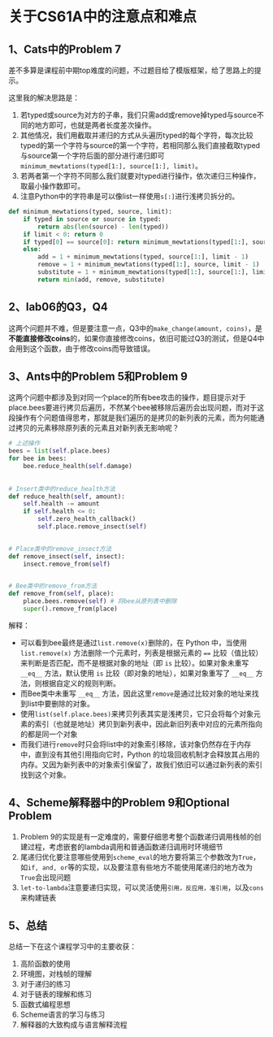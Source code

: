 # 关于CS61A中的注意点和难点

## 1、Cats中的Problem 7

差不多算是课程前中期top难度的问题，不过题目给了模版框架，给了思路上的提示。

这里我的解决思路是：

1. 若typed或source为对方的子串，我们只需add或remove掉typed与source不同的地方即可，也就是两者长度差次操作。
2. 其他情况，我们用截取并递归的方式从头遍历typed的每个字符，每次比较typed的第一个字符与source的第一个字符，若相同那么我们直接截取typed与source第一个字符后面的部分进行递归即可`minimum_mewtations(typed[1:], source[1:], limit)`。
3. 若两者第一个字符不同那么我们就要对typed进行操作，依次递归三种操作，取最小操作数即可。
4. 注意Python中的字符串是可以像list一样使用`s[:]`进行浅拷贝拆分的。

```python
def minimum_mewtations(typed, source, limit):
    if typed in source or source in typed:
        return abs(len(source) - len(typed))
    if limit < 0: return 0
    if typed[0] == source[0]: return minimum_mewtations(typed[1:], source[1:], limit)
    else:
        add = 1 + minimum_mewtations(typed, source[1:], limit - 1)
        remove = 1 + minimum_mewtations(typed[1:], source, limit - 1)
        substitute = 1 + minimum_mewtations(typed[1:], source[1:], limit - 1)
        return min(add, remove, substitute)
```

## 2、lab06的Q3，Q4

这两个问题并不难，但是要注意一点，Q3中的`make_change(amount, coins)`，是**不能直接修改coins**的，如果你直接修改coins，依旧可能过Q3的测试，但是Q4中会用到这个函数，由于修改coins而导致错误。

## 3、Ants中的Problem 5和Problem 9

这两个问题中都涉及到对同一个place的所有bee攻击的操作，题目提示对于place.bees要进行拷贝后遍历，不然某个bee被移除后遍历会出现问题，而对于这段操作有个问题值得思考，那就是我们遍历的是拷贝的新列表的元素，而为何能通过拷贝的元素移除原列表的元素且对新列表无影响呢？

```python
# 上述操作
bees = list(self.place.bees)
for bee in bees:
    bee.reduce_health(self.damage)
    
    
# Insert类中的reduce_health方法
def reduce_health(self, amount):
    self.health -= amount
    if self.health <= 0:
        self.zero_health_callback()
        self.place.remove_insect(self)
  

# Place类中的remove_insect方法
def remove_insect(self, insect):
    insect.remove_from(self)

    
# Bee类中的remove_from方法
def remove_from(self, place):
    place.bees.remove(self) # 将bee从原列表中删除
    super().remove_from(place)
```

解释：

- 可以看到bee最终是通过`list.remove(x)`删除的，在 Python 中，当使用 `list.remove(x)` 方法删除一个元素时，列表是根据元素的 `==` 比较（值比较）来判断是否匹配，而不是根据对象的地址（即 `is` 比较）。如果对象未重写 `__eq__` 方法，默认使用 `is` 比较（即对象的地址），如果对象重写了 `__eq__` 方法，则根据自定义的规则判断。
- 而Bee类中未重写 `__eq__` 方法，因此这里`remove`是通过比较对象的地址来找到list中要删除的对象。
- 使用`list(self.place.bees)`来拷贝列表其实是浅拷贝，它只会将每个对象元素的索引（也就是地址）拷贝到新列表中，因此新旧列表中对应的元素所指向的都是同一个对象
- 而我们进行`remove`时只会将list中的对象索引移除，该对象仍然存在于内存中，直到没有其他引用指向它时，Python 的垃圾回收机制才会释放其占用的内存。又因为新列表中的对象索引保留了，故我们依旧可以通过新列表的索引找到这个对象。

## 4、Scheme解释器中的Problem 9和Optional Problem

1. Problem 9的实现是有一定难度的，需要仔细思考整个函数递归调用栈帧的创建过程，考虑嵌套的lambda调用和普通函数递归调用时环境细节
2. 尾递归优化要注意哪些使用到`scheme_eval`的地方要将第三个参数改为`True`，如`if, and, or`等的实现，以及要注意有些地方不能使用尾递归的地方改为`True`会出现问题
3. `let-to-lambda`注意要递归实现，可以灵活使用`引用，反应用，准引用`，以及`cons`来构建链表

## 5、总结

总结一下在这个课程学习中的主要收获：

1. 高阶函数的使用
2. 环境图，对栈帧的理解
3. 对于递归的练习
4. 对于链表的理解和练习
5. 函数式编程思想
6. Scheme语言的学习与练习
7. 解释器的大致构成与语言解释流程
